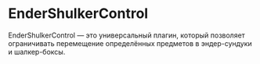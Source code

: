 # EnderShulkerControl
EnderShulkerControl — это универсальный плагин, который позволяет ограничивать перемещение определённых предметов в эндер-сундуки и шалкер-боксы.
